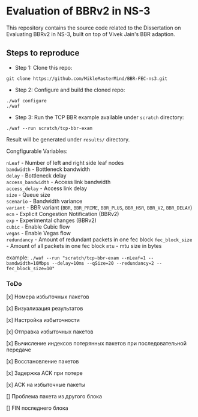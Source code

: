 # Evaluation of BBRv2 in NS-3

This repository contains the source code related to the Dissertation on Evaluating BBRv2 in NS-3, built on top of Vivek Jain's BBR adaption.

## Steps to reproduce

* Step 1: Clone this repo:

``git clone https://github.com/MikleMasterMind/BBR-FEC-ns3.git``

* Step 2: Configure and build the cloned repo:

```
./waf configure
./waf
```

* Step 3: Run the TCP BBR example available under ``scratch`` directory:

``./waf --run scratch/tcp-bbr-exam``

Result will be generated under ``results/`` directory.

Congfigurable Variables:

``nLeaf`` - Number of left and right side leaf nodes  
``bandwidth`` - Bottleneck bandwidth  
``delay`` - Bottleneck delay  
``access_bandwidth`` - Access link bandwidth  
``access_delay`` - Access link delay  
``size`` - Queue size  
``scenario`` - Bandwidth variance  
``variant`` - BBR variant (``BBR``, ``BBR_PRIME``, ``BBR_PLUS``, ``BBR_HSR``, ``BBR_V2``, ``BBR_DELAY``)  
``ecn`` - Explicit Congestion Notification (BBRv2)  
``exp`` - Experimental changes (BBRv2)  
``cubic`` - Enable Cubic flow  
``vegas`` - Enable Vegas flow  
``redundancy`` - Amount of redundant packets in one fec block
``fec_block_size`` - Amount of all packets in one fec block
``mtu`` - mtu size in bytes

example: ``./waf --run "scratch/tcp-bbr-exam --nLeaf=1 --bandwidth=10Mbps --delay=10ms --qSize=20 --redundancy=2 --fec_block_size=10"``


### ToDo
[x] Номера избыточных пакетов

[x] Визуализация результатов

[x] Настройка избыточности

[x] Отправка избыточных пакетов

[x] Вычисление индексов потерянных пакетов при последовательной передаче

[x] Восстановление пакетов

[x] Задержка ACK при потере

[x] ACK на избыточные пакеты

[] Проблема пакета из другого блока

[] FIN последнего блока